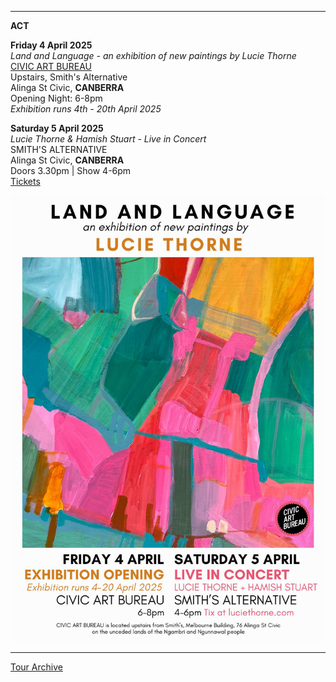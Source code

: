 * * * * *

**ACT**

**Friday 4 April 2025**\
*Land and Language - an exhibition of new paintings by Lucie Thorne*\
[CIVIC ART BUREAU](https://www.civicartbureau.com/) \
Upstairs, Smith's Alternative\
Alinga St Civic, **CANBERRA**\
Opening Night: 6-8pm\
*Exhibition runs 4th - 20th April 2025* 

**Saturday 5 April 2025**\
*Lucie Thorne & Hamish Stuart - Live in Concert*\
SMITH'S ALTERNATIVE\
Alinga St Civic, **CANBERRA**\
Doors 3.30pm | Show 4-6pm\
[Tickets](https://www.smithsalternative.com/events/lucie-thorne-hamish-stuart-90370?d=5%2F04%2F2025+4%3A00%3A00+PM)  

![](data/image/news/NewApril25.jpeg)

* * * * *

[Tour Archive](tour/archive)
